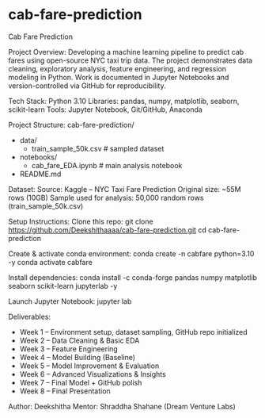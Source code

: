 # cab-fare-prediction

Cab Fare Prediction

Project Overview:
Developing a machine learning pipeline to predict cab fares using open-source NYC taxi trip data.
The project demonstrates data cleaning, exploratory analysis, feature engineering, and regression modeling in Python.
Work is documented in Jupyter Notebooks and version-controlled via GitHub for reproducibility.

Tech Stack:
Python 3.10
Libraries: pandas, numpy, matplotlib, seaborn, scikit-learn
Tools: Jupyter Notebook, Git/GitHub, Anaconda

Project Structure:
cab-fare-prediction/
- data/
   - train_sample_50k.csv   # sampled dataset
- notebooks/
   - cab_fare_EDA.ipynb     # main analysis notebook
- README.md

Dataset:
Source: Kaggle – NYC Taxi Fare Prediction
Original size: ~55M rows (10GB)
Sample used for analysis: 50,000 random rows (train_sample_50k.csv)

Setup Instructions:
Clone this repo:
git clone https://github.com/Deekshithaaaa/cab-fare-prediction.git
cd cab-fare-prediction

Create & activate conda environment:
conda create -n cabfare python=3.10 -y
conda activate cabfare


Install dependencies:
conda install -c conda-forge pandas numpy matplotlib seaborn scikit-learn jupyterlab -y

Launch Jupyter Notebook:
jupyter lab

Deliverables:
* Week 1 – Environment setup, dataset sampling, GitHub repo initialized
* Week 2 – Data Cleaning & Basic EDA
* Week 3 – Feature Engineering
* Week 4 – Model Building (Baseline)
* Week 5 – Model Improvement & Evaluation
* Week 6 – Advanced Visualizations & Insights
* Week 7 – Final Model + GitHub polish
* Week 8 – Final Presentation

Author:
Deekshitha
Mentor: Shraddha Shahane (Dream Venture Labs)
